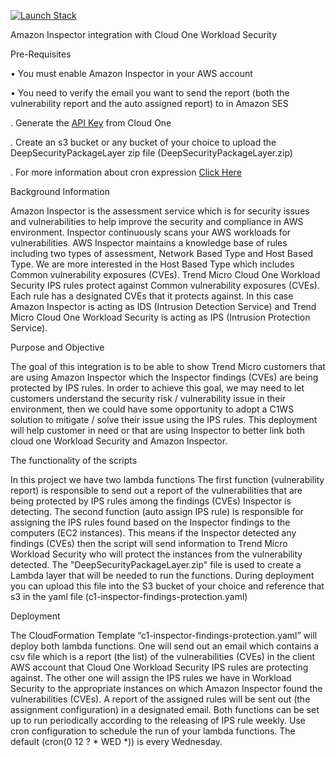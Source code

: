 [![Launch Stack](https://cdn.rawgit.com/buildkite/cloudformation-launch-stack-button-svg/master/launch-stack.svg)](https://console.aws.amazon.com/cloudformation/home#/stacks/new?stackName=c1-inspector-findings-protection&templateURL=https://vulnerabilitytestbucket.s3.amazonaws.com/c1-inspector-findings-protection.yaml)


Amazon Inspector integration with Cloud One Workload Security

Pre-Requisites

• You must enable Amazon Inspector in your AWS account


• You need to verify the email you want to send the report (both the vulnerability report and the auto assigned report) to in Amazon SES

. Generate the [API Key](https://cloudone.trendmicro.com/docs/identity-and-account-management/c1-api-key/) from Cloud One

. Create an s3 bucket or any bucket of your choice to upload the DeepSecurityPackageLayer zip file (DeepSecurityPackageLayer.zip)

. For more information about cron expression [Click Here](https://www.designcise.com/web/tutorial/how-to-fix-parameter-scheduleexpression-is-not-valid-serverless-error)

Background Information

Amazon Inspector is the assessment service which is for security issues and vulnerabilities to help improve the security and compliance in AWS environment. Inspector continuously scans your AWS workloads for vulnerabilities. AWS Inspector maintains a knowledge base of rules including two types of assessment, Network Based Type and Host Based Type. We are more interested in the Host Based Type which includes Common vulnerability exposures (CVEs).
Trend Micro Cloud One Workload Security IPS rules protect against Common vulnerability exposures (CVEs). Each rule has a designated CVEs that it protects against.
In this case Amazon Inspector is acting as IDS (Intrusion Detection Service) and Trend Micro Cloud One Workload Security is acting as IPS (Intrusion Protection Service).

Purpose and Objective

The goal of this integration is to be able to show Trend Micro customers that are using Amazon Inspector which the Inspector findings (CVEs) are being protected by IPS rules. In order to achieve this goal, we may need to let customers understand the security risk / vulnerability issue in their environment, then we could have some opportunity to adopt a C1WS solution to mitigate / solve their issue using the IPS rules.
This deployment will help customer in need or that are using Inspector to better link both cloud one Workload Security and Amazon Inspector.

The functionality of the scripts

In this project we have two lambda functions The first function (vulnerability report) is responsible to send out a report of the vulnerabilities that are being protected by IPS rules among the findings (CVEs) Inspector is detecting. The second function (auto assign IPS rule) is responsible for assigning the IPS rules found based on the Inspector findings to the computers (EC2 instances). This means if the Inspector detected any findings (CVEs) then the script will send information to Trend Micro Workload Security who will protect the instances from the vulnerability detected. The "DeepSecurityPackageLayer.zip" file is used to create a Lambda layer that will be needed to run the functions. During deployment you can upload this file into the S3 bucket of your choice and reference that s3 in the yaml file (c1-inspector-findings-protection.yaml)

Deployment

The CloudFormation Template “c1-inspector-findings-protection.yaml” will deploy both lambda functions. One will send out an email which contains a csv file which is a report (the list) of the vulnerabilities (CVEs) in the client AWS account that Cloud One Workload Security IPS rules are protecting against. The other one will assign the IPS rules we have in Workload Security to the appropriate instances on which Amazon Inspector found the vulnerabilities (CVEs). A report of the assigned rules will be sent out (the assignment configuration) in a designated email.
Both functions can be set up to run periodically according to the releasing of IPS rule weekly.
Use cron configuration to schedule the run of your lambda functions. The default (cron(0 12 ? * WED *)) is every Wednesday.
